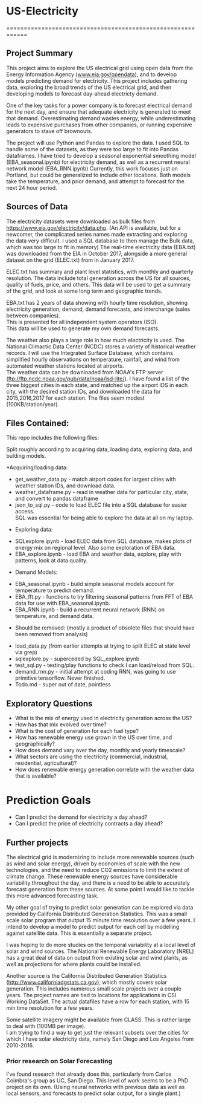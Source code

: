 # US-Electricity
============================================================

## Project Summary

This project aims to explore the US electrical grid using open data from the 
Energy Information Agency (www.eia.gov/opendata), and to develop models predicting demand for electricity.
This project includes gathering data, exploring the broad trends of the US electrical grid, and 
then developing models to forecast day-ahead electricty demand.

One of the key tasks for a power company is to forecast electrical demand for the next day, and ensure
that adequate electricity is generated to meet that demand.  Overestimating demand wastes energy, 
while underestimating leads to expensive purchases from other companies, or running expensive
generators to stave off brownouts.

The project will use Python and Pandas to explore the data.  I used SQL to handle some of the 
datasets, as they were too large to fit into Pandas dataframes.
I have tried to develop a seasonal exponential smoothing model  (EBA_seasonal.ipynb) for electricity demand, as well
as a recurrent neural network model (EBA_RNN.ipynb)
Currently, this work focuses just on Portland, but could be generalized to include other locations.
Both models take the temperature, and prior demand, and attempt to forecast for the next 24 hour 
period. 

## Sources of Data

The electricity datasets were downloaded as bulk files from https://www.eia.gov/electricity/data.php.
(An API is available, but for a newcomer, the complicated series names made extracting and exploring the data
very difficult.  I used a SQL database to then manage the Bulk data, which was too large to fit in memory)
The real-time electricity data (EBA.txt) was downloaded from the EIA in October 2017,
alongside a more general dataset on the grid (ELEC.txt) from in January 2017. 

ELEC.txt has summary and plant level statistics, with monthly and quarterly resolution.
The data include total generation across the US for all sources, quality of fuels, price, and others.
This data will be used to get a summary of the grid, and look at some long term and geographic trends.

EBA.txt has 2 years of data showing with hourly time resolution, showing electricity generation, demand,
demand forecasts, and interchange (sales between companies).  
This is presented for all independent system operators (ISO).  
This data will be used to generate my own demand forecasts. 

The weather also plays a large role in how much electricity is used. 
The National Climactic Data Center (NCDC) stores a variety of historical weather records.
I will use the Integrated Surface Database, which contains simplified hourly observations on temperature,
rainfall, and wind from automated weather stations located at airports.  
The weather data can be downloaded from NOAA's FTP server (ftp://ftp.ncdc.noaa.gov/pub/data/noaa/isd-lite/). 
I have found a list of the three biggest cities in each state, and matched up the airport IDS in each
city, with the desired station IDs, and downloaded the data for 2015,2016,2017 for each station.
The files seem modest (100KB/station/year). 

## Files Contained:

This repo includes the following files: 

Split roughly according to acquiring data, loading data, exploring data, and bulding models.

*Acquiring/loading data:
 - get_weather_data.py - match airport codes for largest cities with weather station IDs, and download data.
 - weather_dataframe.py - read in weather data for particular city, state, and convert to pandas dataframe
 - json_to_sql.py - code to load ELEC file into a SQL database for easier access.  
                    SQL was essential for being able to explore the data at all on my laptop. 

* Exploring data:
 - SQLexplore.ipynb  - load ELEC data from SQL database, makes plots of energy mix on regional level. 
                       Also some exploration of EBA data.
 - EBA_explore.ipynb - load EBA and weather data, explore, play with patterns, look at data quality.
 
* Demand Models: 
 - EBA_seasonal.ipynb - build simple seasonal models account for temperature to predict demand.
 - EBA_fft.py - functions to try filtering seasonal patterns from FFT of EBA data for use with EBA_seasonal.ipynb.
 - EBA_RNN.ipynb - build a recurrent neural network (RNN) on temperature, and demand data. 

* Should be removed: (mostly a product of obsolete files that should have been removed from analysis)
- load_data.py (from earlier attempts at trying to split ELEC at state level via grep)
- sqlexplore.py - superceded by SQL_explore.ipynb
- test_sql.py - testing/play functions to check I can load/reload from SQL.
- demand_rnn.py - initial attempt at coding RNN, was going to use primitive tensorflow.  Never finished.
- Todo.md - super out of date, pointless

## Exploratory Questions
* What is the mix of energy used in electricity generation across the US?
* How has that mix evolved over time?
* What is the cost of generation for each fuel type?
* How has renewable energy use grown in the US over time, and geographically?
* How does demand vary over the day, monthly and yearly timescale?
* What sectors are using the electricity (commercial, industrial, residential, agricultural)?
* How does renewable energy generation correlate with the weather data that is available?

# Prediction Goals
* Can I predict the demand for electricity a day ahead?
* Can I predict the price of electricity contracts a day ahead?

## Further projects

The electrical grid is modernizing to include more renewable sources (such as wind and solar energy),
driven by economies of scale with the new technologies, and the need to reduce CO2 emissions to limit the extent of climate change.
These renewable energy sources have considerable variability throughout the day, and there is a need
to be able to accurately forecast generation from these sources.  At some point I would like to tackle this
more advanced forecasting task.

My other goal of trying to predict solar generation can be explored via data provided by 
California Distributed Generation Statistics. This was a small scale solar program that output 
15 minute time resolution over a few years.  I intend to develop a model to predict output 
for each cell by modelling against satellite data.  This is essentially a separate project. 

I was hoping to do more studies on the temporal variability at a local level of
solar and wind sources.
The National Renewable Energy Laboratory (NREL) has a great deal of data 
on output from existing solar and wind plants, as well as projections
for where plants could be installed.

Another source is the California Distributed Generation Statistics
(http://www.californiadgstats.ca.gov), which mostly covers solar generation.
This includes numerous small scale projects over a couple years. 
The project names are tied to locations for applications in CSI Working DataSet.
The actual datafiles have a row for each station, with 15 min time resolution for a few years. 

Some satellite imagery might be available from CLASS.  This is rather large to deal with (100MB per image).  
I am trying to find a way to get just the relevant subsets over the cities for which I have 
solar electricity data, namely San Diego and Los Angeles from 2010-2016.

### Prior research on Solar Forecasting

I've found research that already does this, particularly from Carlos Coimbra's group as UC, San Diego.
This level of work seems to be a PhD project on its own. 
(Using neural networks with previous data as well as local sensors, and forecasts to predict solar output,
for a single plant.)


